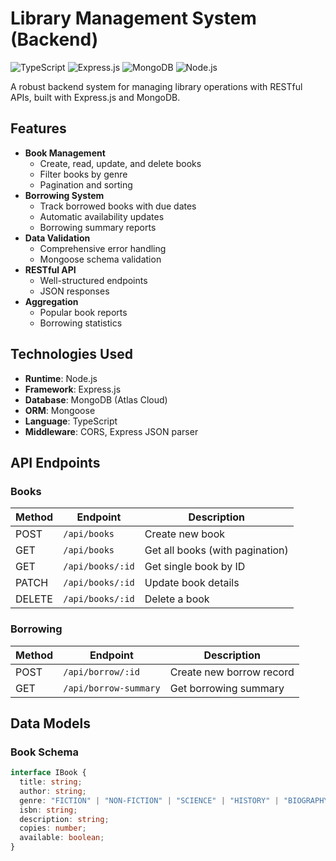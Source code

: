 # Library Management System (Backend)

![TypeScript](https://img.shields.io/badge/typescript-%23007ACC.svg?style=for-the-badge&logo=typescript&logoColor=white)
![Express.js](https://img.shields.io/badge/express.js-%23404d59.svg?style=for-the-badge&logo=express&logoColor=%2361DAFB)
![MongoDB](https://img.shields.io/badge/MongoDB-%234ea94b.svg?style=for-the-badge&logo=mongodb&logoColor=white)
![Node.js](https://img.shields.io/badge/node.js-6DA55F?style=for-the-badge&logo=node.js&logoColor=white)

A robust backend system for managing library operations with RESTful APIs, built with Express.js and MongoDB.

## Features

- **Book Management**
  - Create, read, update, and delete books
  - Filter books by genre
  - Pagination and sorting
- **Borrowing System**
  - Track borrowed books with due dates
  - Automatic availability updates
  - Borrowing summary reports
- **Data Validation**
  - Comprehensive error handling
  - Mongoose schema validation
- **RESTful API**
  - Well-structured endpoints
  - JSON responses
- **Aggregation**
  - Popular book reports
  - Borrowing statistics

## Technologies Used

- **Runtime**: Node.js
- **Framework**: Express.js
- **Database**: MongoDB (Atlas Cloud)
- **ORM**: Mongoose
- **Language**: TypeScript
- **Middleware**: CORS, Express JSON parser

## API Endpoints

### Books
| Method | Endpoint         | Description                     |
|--------|------------------|---------------------------------|
| POST   | `/api/books`     | Create new book                 |
| GET    | `/api/books`     | Get all books (with pagination) |
| GET    | `/api/books/:id` | Get single book by ID           |
| PATCH  | `/api/books/:id` | Update book details             |
| DELETE | `/api/books/:id` | Delete a book                   |

### Borrowing
| Method | Endpoint          | Description                |
|--------|-------------------|----------------------------|
| POST   | `/api/borrow/:id` | Create new borrow record   |
| GET    | `/api/borrow-summary` | Get borrowing summary   |

## Data Models

### Book Schema
```typescript
interface IBook {
  title: string;
  author: string;
  genre: "FICTION" | "NON-FICTION" | "SCIENCE" | "HISTORY" | "BIOGRAPHY" | "FANTASY";
  isbn: string;
  description: string;
  copies: number;
  available: boolean;
}